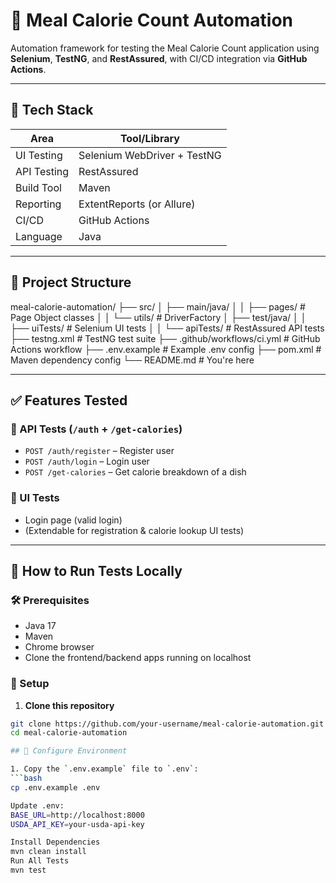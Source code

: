 # 🥗 Meal Calorie Count Automation

Automation framework for testing the Meal Calorie Count application using **Selenium**, **TestNG**, and **RestAssured**, with CI/CD integration via **GitHub Actions**.

---

## 🚀 Tech Stack

| Area         | Tool/Library               |
|--------------|----------------------------|
| UI Testing   | Selenium WebDriver + TestNG |
| API Testing  | RestAssured                |
| Build Tool   | Maven                      |
| Reporting    | ExtentReports (or Allure)  |
| CI/CD        | GitHub Actions             |
| Language     | Java                       |

---

## 📁 Project Structure

meal-calorie-automation/
├── src/
│ ├── main/java/
│ │ ├── pages/ # Page Object classes
│ │ └── utils/ # DriverFactory
│ ├── test/java/
│ │ ├── uiTests/ # Selenium UI tests
│ │ └── apiTests/ # RestAssured API tests
├── testng.xml # TestNG test suite
├── .github/workflows/ci.yml # GitHub Actions workflow
├── .env.example # Example .env config
├── pom.xml # Maven dependency config
└── README.md # You're here


---

## ✅ Features Tested

### 🔸 API Tests (`/auth` + `/get-calories`)
- `POST /auth/register` – Register user
- `POST /auth/login` – Login user
- `POST /get-calories` – Get calorie breakdown of a dish

### 🔸 UI Tests
- Login page (valid login)
- (Extendable for registration & calorie lookup UI tests)

---

## 🧪 How to Run Tests Locally

### 🛠 Prerequisites
- Java 17
- Maven
- Chrome browser
- Clone the frontend/backend apps running on localhost

### 🔧 Setup

1. **Clone this repository**
```bash
git clone https://github.com/your-username/meal-calorie-automation.git
cd meal-calorie-automation

## 🔧 Configure Environment

1. Copy the `.env.example` file to `.env`:
```bash
cp .env.example .env

Update .env:
BASE_URL=http://localhost:8000
USDA_API_KEY=your-usda-api-key

Install Dependencies
mvn clean install
Run All Tests
mvn test
